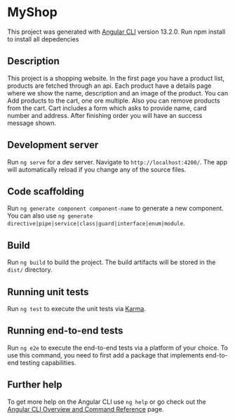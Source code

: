 # MyShop

This project was generated with [Angular CLI](https://github.com/angular/angular-cli) version 13.2.0.
Run npm install to install all depedencies

## Description
This project is a shopping website.
In the first page you have a product list, products are fetched through an api.
Each product have a details page where we show the name, description and an image of the product.
You can Add products to the cart, one ore multiple. Also you can remove products from the cart.
Cart includes a form which asks to provide name, card number and address.
After finishing order you will have an success message shown.

## Development server

Run `ng serve` for a dev server. Navigate to `http://localhost:4200/`. The app will automatically reload if you change any of the source files.

## Code scaffolding

Run `ng generate component component-name` to generate a new component. You can also use `ng generate directive|pipe|service|class|guard|interface|enum|module`.

## Build

Run `ng build` to build the project. The build artifacts will be stored in the `dist/` directory.

## Running unit tests

Run `ng test` to execute the unit tests via [Karma](https://karma-runner.github.io).

## Running end-to-end tests

Run `ng e2e` to execute the end-to-end tests via a platform of your choice. To use this command, you need to first add a package that implements end-to-end testing capabilities.

## Further help

To get more help on the Angular CLI use `ng help` or go check out the [Angular CLI Overview and Command Reference](https://angular.io/cli) page.
